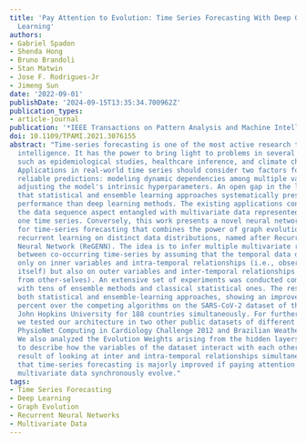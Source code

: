 ```yaml
---
title: 'Pay Attention to Evolution: Time Series Forecasting With Deep Graph-Evolution
  Learning'
authors:
- Gabriel Spadon
- Shenda Hong
- Bruno Brandoli
- Stan Matwin
- Jose F. Rodrigues-Jr
- Jimeng Sun
date: '2022-09-01'
publishDate: '2024-09-15T13:35:34.700962Z'
publication_types:
- article-journal
publication: '*IEEE Transactions on Pattern Analysis and Machine Intelligence*'
doi: 10.1109/TPAMI.2021.3076155
abstract: "Time-series forecasting is one of the most active research topics in artificial
  intelligence. It has the power to bring light to problems in several areas of knowledge,
  such as epidemiological studies, healthcare inference, and climate change analysis.
  Applications in real-world time series should consider two factors for achieving
  reliable predictions: modeling dynamic dependencies among multiple variables and
  adjusting the model's intrinsic hyperparameters. An open gap in the literature is
  that statistical and ensemble learning approaches systematically present lower predictive
  performance than deep learning methods. The existing applications consistently disregard
  the data sequence aspect entangled with multivariate data represented in more than
  one time series. Conversely, this work presents a novel neural network architecture
  for time-series forecasting that combines the power of graph evolution with deep
  recurrent learning on distinct data distributions, named after Recurrent Graph Evolution
  Neural Network (ReGENN). The idea is to infer multiple multivariate relationships
  between co-occurring time-series by assuming that the temporal data depends not
  only on inner variables and intra-temporal relationships (i.e., observations from
  itself) but also on outer variables and inter-temporal relationships (i.e., observations
  from other-selves). An extensive set of experiments was conducted comparing ReGENN
  with tens of ensemble methods and classical statistical ones. The results outperformed
  both statistical and ensemble-learning approaches, showing an improvement of 64.87
  percent over the competing algorithms on the SARS-CoV-2 dataset of the renowned
  John Hopkins University for 188 countries simultaneously. For further validation,
  we tested our architecture in two other public datasets of different domains, the
  PhysioNet Computing in Cardiology Challenge 2012 and Brazilian Weather datasets.
  We also analyzed the Evolution Weights arising from the hidden layers of ReGENN
  to describe how the variables of the dataset interact with each other; and, as a
  result of looking at inter and intra-temporal relationships simultaneously, we concluded
  that time-series forecasting is majorly improved if paying attention to how multiple
  multivariate data synchronously evolve."
tags:
- Time Series Forecasting
- Deep Learning
- Graph Evolution
- Recurrent Neural Networks
- Multivariate Data
---
```

